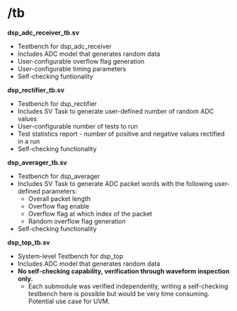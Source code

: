 # /tb

__dsp_adc_receiver_tb.sv__
- Testbench for dsp_adc_receiver
- Includes ADC model that generates random data 
- User-configurable overflow flag generation
- User-configurable timing parameters
- Self-checking funtionality

__dsp_rectifier_tb.sv__
- Testbench for dsp_rectifier
- Includes SV Task to generate user-defined number of random ADC values
- User-configurable number of tests to run
- Test statistics report - number of positive and negative values rectified in a run
- Self-checking functionality

__dsp_averager_tb.sv__
- Testbench for dsp_averager
- Includes SV Task to generate ADC packet words with the following user-defined parameters:
    -  Overall packet length
    -  Overflow flag enable
    -  Overflow flag at which index of the packet
    -  Random overflow flag generation 
- Self-checking functionality

__dsp_top_tb.sv__
- System-level Testbench for dsp_top 
- Includes ADC model that generates random data
- **No self-checking capability, verification through waveform inspection only.**
  - Each submodule was verified independently, writing a self-checking testbench here is possible but would be very time consuming. Potential use case for UVM.
  